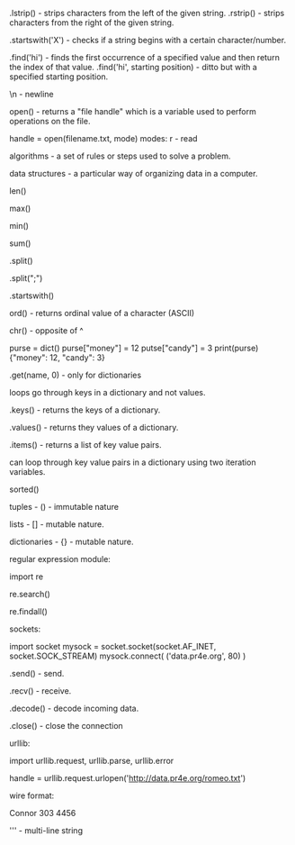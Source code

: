 .lstrip() - strips characters from the left of the given string.
.rstrip() - strips characters from the right of the given string.

.startswith('X') - checks if a string begins with a certain character/number.

.find('hi') - finds the first occurrence of a specified value and then return the index of that value.
.find('hi', starting position) - ditto but with a specified starting position.

\n - newline

open() - returns a "file handle" which is a variable used to perform operations on the file.

handle = open(filename.txt, mode)  modes: r - read

algorithms - a set of rules or steps used to solve a problem.

data structures - a particular way of organizing data in a computer.

len()

max()

min()

sum()

.split()

.split(";")

.startswith()

ord() - returns ordinal value of a character (ASCII)

chr() - opposite of ^

purse = dict()
purse["money"] = 12
putse["candy"] = 3
print(purse)
{"money": 12, "candy": 3}

.get(name, 0) - only for dictionaries

loops go through keys in a dictionary and not values.

.keys() - returns the keys of a dictionary.

.values() - returns they values of a dictionary.

.items() - returns a list of key value pairs.

can loop through key value pairs in a dictionary using two iteration variables.

sorted()

tuples - () - immutable nature

lists - [] - mutable nature.

dictionaries - {} - mutable nature.



regular expression module:

import re

re.search()

re.findall()



sockets:

import socket
mysock = socket.socket(socket.AF_INET, socket.SOCK_STREAM)
mysock.connect( ('data.pr4e.org', 80) )

.send() - send.

.recv() - receive.

.decode() - decode incoming data.

.close() - close the connection


urllib:

import urllib.request, urllib.parse, urllib.error

handle = urllib.request.urlopen('http://data.pr4e.org/romeo.txt')

wire format:

<person>
  <name>
    Connor
  <name>
  <phone>
    303 4456
  <phone>
<person>

''' - multi-line string
